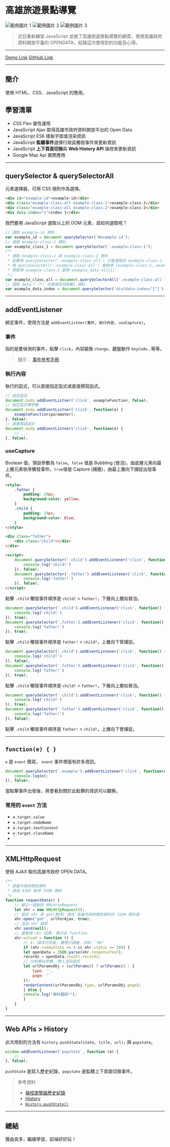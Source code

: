 # 高雄旅遊景點導覽

![範例圖片 1](images/Demo1.png)
![範例圖片 2](images/Demo2.png)
![範例圖片 3](images/Demo3.png)

> 近日重新練習 JavaScript 並做了高雄旅遊景點導覽的網頁，使用高雄政府資料開放平臺的 OPENDATA，紀錄這次使用到的功能及心得。

---

[Demo Link](https://tpwilovepanda.github.io/Kaohsiung-Travel-Information/index.html)
[GitHub Link](https://github.com/TpWILovePanda/Kaohsiung-Travel-Information)

---

## 簡介

使用 HTML、CSS、JavaScript 的應用。

## 學習清單

* CSS Flex 屬性運用
* JavaScript Ajax 取得高雄市政府資料開放平台的 Open Data
* JavaScript ES6 樣板字面值渲染資訊
* JavaScript **監聽事件**選擇行政區觸發事件來更新資訊
* JavaScript **上下頁面切換**與 **Web History API** 操控來更新資訊
* Google Map Api 實際應用

---

## querySelector & querySelectorAll

元素選擇器，可用 CSS 規則作為選擇。

```html
<div id="example-id">example-id</div>
<div class="example-class-all example-class-1">example-class-1</div>
<div class="example-class-all example-class-2">example-class-2</div>
<div data-index="1">index 1</div>
```

我們要用 JavaScript 選取以上的 DOM 元素，該如何選取呢？

```js
// 選取 example-id 資料
var example_id = document.querySelector('#example-id');
// 選取 example-class-1 資料
var example_class_1 = document.querySelector('.example-class-1');
/**
 * 選取 example-class-1 與 example-class-2 資料
 * 如果用 querySelector('.example-class-all') 只能選取到 example-class-1
 * 用 querySelectAll('.example-class-all') 會取得 [example-class-1, example-class-2]
 * 想取得 example-class-2 要用 example_data_all[1]
 */
var example_class_all = document.querySelectorAll('.example-class-all');
// 選取 data-* (*: 可替換任何參數) 資料
var example_data_index = document.querySelector('div[data-index="1"]');
```

---

## addEventListener

綁定事件，使用方法是 `addEventListner(事件, 執行內容, useCapture)`。

### 事件

指的是要偵測的事件，點擊 `click`，內容變換 `change`、鍵盤動作 `keyCode`...等等。

> 提示： [事件參考手冊](http://www.runoob.com/jsref/dom-obj-event.html)

### 執行內容

執行的函式，可以直接指定函式或直接撰寫函式。

```js
// 指定函式
document.body.addEventListner('click', exampleFunction, false);
// 指定函式傳參數
document.body.addEventListner('click', function(e) {
    exampleFunction(parameter);
}, false);
// 直接撰寫函式
document.body.addEventListner('click', function(e) {
    // ...
}, false);

```

### useCapture

Boolean 值，預設參數為 `false`。`false` 值是 Bubbling (冒泡)，由底層元素向最上層元素依序觸發事件。`true`值是 Capture (捕獲)，由最上層向下捕捉出發事件。

```html
<style>
    .father {
        padding: 20px;
        background-color: yellow;
    }
    .child {
        padding: 20px;
        background-color: blue;
    }
</style>

<div class="father">
    <div class="child"></div>
</div>

<script>
    document.querySelector('.child').addEventListener('click', function() {
        console.log('child!')
    }), false);
    document.querySelector('.father').addEventListener('click', function() {
        console.log('father!')
    }), false);
</script>
```

點擊 `.child` 觸發事件順序是 `child!` > `father!`，下層向上層如冒泡。

```js
document.querySelector('.child').addEventListener('click', function() {
    console.log('child!')
}), true);
document.querySelector('.father').addEventListener('click', function() {
    console.log('father!')
}), true);
```

點擊 `.child` 觸發事件順序是 `father!` > `child!`，上層向下曾捕捉。

```js
document.querySelector('.child').addEventListener('click', function() {
    console.log('child!')
}), false);
document.querySelector('.father').addEventListener('click', function() {
    console.log('father!')
}), true);
```

點擊 `.child` 觸發事件順序是 `child!` > `father!`，下層向上層如冒泡。

```js
document.querySelector('.child').addEventListener('click', function() {
    console.log('child!')
}), true);
document.querySelector('.father').addEventListener('click', function() {
    console.log('father!')
}), false);
```

點擊 `.child` 觸發事件順序是 `father!` > `child!`，上層向下曾捕捉。

---

## `function(e) { }`

`e` 是 `event` 簡寫， `event` 事件裡面有許多資訊。

```js
document.querySelector('.example').addEventListener('click', function(e) {
    console.log(e);
}), false);
```

當點擊事件出發後，將會看到關於此點擊的資訊可以觀察。

### 常用的 `event` 方法

* `e.target.value`
* `e.target.nodeName`
* `e.target.textContent`
* `e.target.className`
* ``

---

## XMLHttpRequest

使用 AJAX 取的高雄市政府 OPEN DATA。

```js
/**
 * 高雄市政府開放資料
 * 透過 AJAX 取得 JSON 資料
 */
function requestData() {
    // 建立一個新的 XMLHttpRequest
    let xhr = new XMLHttpRequest();
    // 設定 xhr 來 get(取得) 放在 高雄市政府開放資料的 JSON 資料值
    xhr.open('get', urlForAjax, true);
    // 送出 xhr 請求
    xhr.send(null);
    // 當取得 xhr 回應, 執行此 function
    xhr.onload = function () {
        // 4: 請求已完成, 響應已就緒. 200: "OK"
        if (xhr.readyState == 4 && xhr.status == 200) {
        let openData = JSON.parse(xhr.responseText);
        records = openData.result.records;
        // 分析網址參數, 帶入渲染函式
        let urlParamsObj = (urlParams() ? urlParams() : {
            type: '',
            page: ''
        });
        renderContent(urlParamsObj.type, urlParamsObj.page);
        } else {
        console.log("資料錯誤!");
        }
    }
}
```

---

## Web APIs > History

此次用到的方法有 `history.pushState(state, title, url);` 與 `popstate`。

```js
window.addEventListener('popstate', function (e) {
    // ...
}, false);
```

`pushState` 是寫入歷史紀錄，`popstate` 是監聽上下頁面切換事件。

> 參考資料
> * [操控瀏覽器歷史紀錄](https://developer.mozilla.org/zh-TW/docs/Web/API/History)
> * [History](https://developer.mozilla.org/zh-TW/docs/Web/API/History_API)
> * [`History.pushState()`](https://developer.mozilla.org/zh-CN/docs/Web/API/History/pushState)

---

## 總結

獲益良多，繼續學習，前端好好玩！